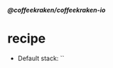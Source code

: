 <!--
/**
 * @name            Feature
 * @namespace       doc.recipes.builtIn
 * @type            Markdown
 * @platform        md
 * @status          stable
 * @menu            Documentation / Recipes / Built-in           /doc/recipes/built-in/feature
 *
 * @since           2.0.0
 * @author    Olivier Bossel <olivier.bossel@gmail.com> (https://coffeekraken.io)
 */
-->

<!-- image -->

<!-- header -->
##### @coffeekraken/coffeekraken-io



#  recipe



- Default stack: ``




